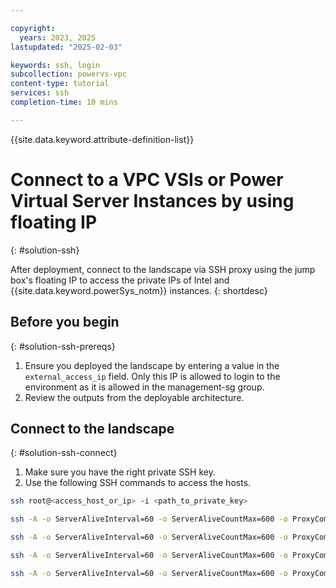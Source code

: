 ```yaml
---

copyright:
  years: 2023, 2025
lastupdated: "2025-02-03"

keywords: ssh, login
subcollection: powervs-vpc
content-type: tutorial
services: ssh
completion-time: 10 mins

---
```


{{site.data.keyword.attribute-definition-list}}

# Connect to a VPC VSIs or Power Virtual Server Instances by using floating IP
{: #solution-ssh}

After deployment, connect to the landscape via SSH proxy using the jump box's floating IP to access the private IPs of Intel and {{site.data.keyword.powerSys_notm}} instances.
{: shortdesc}

## Before you begin
{: #solution-ssh-prereqs}

1. Ensure you deployed the landscape by entering a value in the `external_access_ip` field. Only this IP is allowed to login to the environment as it is allowed in the management-sg group.
1. Review the outputs from the deployable architecture.

## Connect to the landscape
{: #solution-ssh-connect}

1. Make sure you have the right private SSH key.
1. Use the following SSH commands to access the hosts.

```sh
ssh root@<access_host_or_ip> -i <path_to_private_key>

ssh -A -o ServerAliveInterval=60 -o ServerAliveCountMax=600 -o ProxyCommand="ssh -W %h:%p root@<access_host_or_ip> -i <path_to_private_key>" root@<ansible_host_or_ip> -i <path_to_private_key>

ssh -A -o ServerAliveInterval=60 -o ServerAliveCountMax=600 -o ProxyCommand="ssh -W %h:%p root@<access_host_or_ip> -i <path_to_private_key>" root@<ntp_host_or_ip> -i <path_to_private_key>

ssh -A -o ServerAliveInterval=60 -o ServerAliveCountMax=600 -o ProxyCommand="ssh -W %h:%p root@<access_host_or_ip> -i <path_to_private_key>" root@<dns_host_or_ip> -i <path_to_private_key>

ssh -A -o ServerAliveInterval=60 -o ServerAliveCountMax=600 -o ProxyCommand="ssh -W %h:%p root@<access_host_or_ip> -i <path_to_private_key>" root@powervs_instance_management_ip> -i <path_to_private_key>
```
